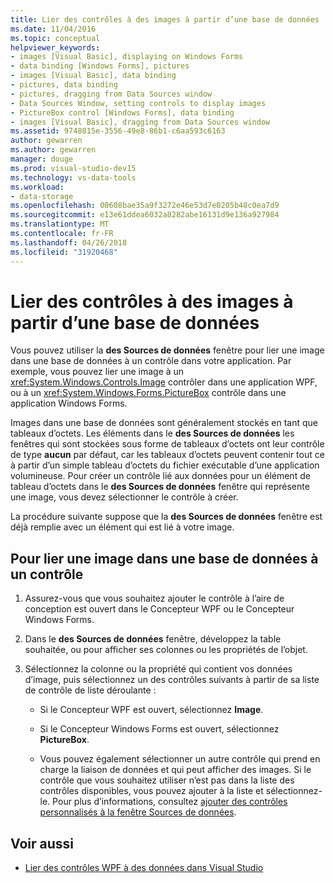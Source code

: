 ```yaml
---
title: Lier des contrôles à des images à partir d’une base de données
ms.date: 11/04/2016
ms.topic: conceptual
helpviewer_keywords:
- images [Visual Basic], displaying on Windows Forms
- data binding [Windows Forms], pictures
- images [Visual Basic], data binding
- pictures, data binding
- pictures, dragging from Data Sources window
- Data Sources Window, setting controls to display images
- PictureBox control [Windows Forms], data binding
- images [Visual Basic], dragging from Data Sources window
ms.assetid: 9748815e-3556-49e8-86b1-c6aa593c6163
author: gewarren
ms.author: gewarren
manager: douge
ms.prod: visual-studio-dev15
ms.technology: vs-data-tools
ms.workload:
- data-storage
ms.openlocfilehash: 00608bae35a9f3272e46e53d7e0205b48c0ea7d9
ms.sourcegitcommit: e13e61ddea6032a8282abe16131d9e136a927984
ms.translationtype: MT
ms.contentlocale: fr-FR
ms.lasthandoff: 04/26/2018
ms.locfileid: "31920468"
---
```

# <a name="bind-controls-to-pictures-from-a-database"></a>Lier des contrôles à des images à partir d’une base de données

Vous pouvez utiliser la **des Sources de données** fenêtre pour lier une image dans une base de données à un contrôle dans votre application. Par exemple, vous pouvez lier une image à un <xref:System.Windows.Controls.Image> contrôler dans une application WPF, ou à un <xref:System.Windows.Forms.PictureBox> contrôle dans une application Windows Forms.

Images dans une base de données sont généralement stockés en tant que tableaux d’octets. Les éléments dans le **des Sources de données** les fenêtres qui sont stockées sous forme de tableaux d’octets ont leur contrôle de type **aucun** par défaut, car les tableaux d’octets peuvent contenir tout ce à partir d’un simple tableau d’octets du fichier exécutable d’une application volumineuse. Pour créer un contrôle lié aux données pour un élément de tableau d’octets dans le **des Sources de données** fenêtre qui représente une image, vous devez sélectionner le contrôle à créer.

La procédure suivante suppose que la **des Sources de données** fenêtre est déjà remplie avec un élément qui est lié à votre image.

## <a name="to-bind-a-picture-in-a-database-to-a-control"></a>Pour lier une image dans une base de données à un contrôle

1.  Assurez-vous que vous souhaitez ajouter le contrôle à l’aire de conception est ouvert dans le Concepteur WPF ou le Concepteur Windows Forms.

2.  Dans le **des Sources de données** fenêtre, développez la table souhaitée, ou pour afficher ses colonnes ou les propriétés de l’objet.

3.  Sélectionnez la colonne ou la propriété qui contient vos données d’image, puis sélectionnez un des contrôles suivants à partir de sa liste de contrôle de liste déroulante :

    -   Si le Concepteur WPF est ouvert, sélectionnez **Image**.

    -   Si le Concepteur Windows Forms est ouvert, sélectionnez **PictureBox**.

    -   Vous pouvez également sélectionner un autre contrôle qui prend en charge la liaison de données et qui peut afficher des images. Si le contrôle que vous souhaitez utiliser n’est pas dans la liste des contrôles disponibles, vous pouvez ajouter à la liste et sélectionnez-le. Pour plus d’informations, consultez [ajouter des contrôles personnalisés à la fenêtre Sources de données](../data-tools/add-custom-controls-to-the-data-sources-window.md).

## <a name="see-also"></a>Voir aussi

- [Lier des contrôles WPF à des données dans Visual Studio](../data-tools/bind-wpf-controls-to-data-in-visual-studio.md)